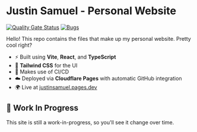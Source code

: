 # Justin Samuel - Personal Website

[![Quality Gate Status](https://sonarcloud.io/api/project_badges/measure?project=justinsamuel22_justin-site&metric=alert_status)](https://sonarcloud.io/summary/new_code?id=justinsamuel22_justin-site)
[![Bugs](https://sonarcloud.io/api/project_badges/measure?project=justinsamuel22_justin-site&metric=bugs)](https://sonarcloud.io/summary/new_code?id=justinsamuel22_justin-site)

Hello! This repo contains the files that make up my personal website. Pretty cool right?

- ⚡ Built using **Vite**, **React**, and **TypeScript**
- 🎨 **Tailwind CSS** for the UI
- 🔐 Makes use of CI/CD
- ☁️ Deployed via **Cloudflare Pages** with automatic GitHub integration
- 🌍 Live at [justinsamuel.pages.dev](https://justinsamuel.pages.dev)

## 🚧 Work In Progress

This site is still a work-in-progress, so you'll see it change over time.
